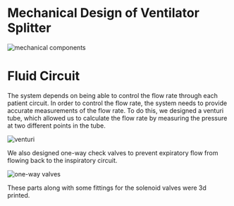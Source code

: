 # Mechanical Design of Ventilator Splitter

![mechanical components](https://omarHus.github.com/ventilator/images/openModel_transparent.png)

# Fluid Circuit

The system depends on being able to control the flow rate through each patient circuit. In order to control the flow rate, the system needs to provide accurate measurements of the flow rate. To do this, we designed a venturi tube, which allowed us to calculate the flow rate by measuring the pressure at two different points in the tube.

![venturi](https://omarHus.github.com/ventilator/images/venturi_transparent.png)

We also designed one-way check valves to prevent expiratory flow from flowing back to the inspiratory circuit.

![one-way valves](https://omarHus.github.com/ventilator/images/checkvalve_transparent.png)

These parts along with some fittings for the solenoid valves were 3d printed.